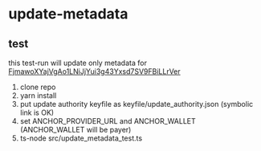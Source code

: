 # update-metadata

## test
this test-run will update only metadata for [FjmawoXYajVgAo1LNiJjYui3g43Yxsd7SV9FBiLLrVer](https://solscan.io/token/FjmawoXYajVgAo1LNiJjYui3g43Yxsd7SV9FBiLLrVer#metadata)

1. clone repo
1. yarn install
1. put update authority keyfile as keyfile/update_authority.json (symbolic link is OK)
1. set ANCHOR_PROVIDER_URL and ANCHOR_WALLET (ANCHOR_WALLET will be payer)
1. ts-node src/update_metadata_test.ts
